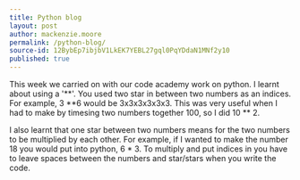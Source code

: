 ```yaml
---
title: Python blog
layout: post
author: mackenzie.moore
permalink: /python-blog/
source-id: 12BybEp7ibjbV1LkEK7YEBL27gql0PqYDdaN1MNf2y10
published: true
---
```

This week we carried on with our code academy work on python. I learnt about using a '**'. You used two star in between two numbers as an indices. For example, 3 **6 would be 3x3x3x3x3x3. This was very useful when I had to make by timesing two numbers together 100, so I did 10 ** 2.I also learnt that one star between two numbers means for the two numbers to be multiplied by each other. For example, if I wanted to make the number 18 you would put into python, 6 * 3. To multiply and put indices in you have to leave spaces between the numbers and star/stars when you write the code.

